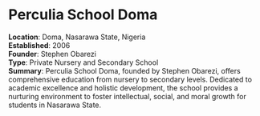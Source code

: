# Perculia School Doma

**Location**: Doma, Nasarawa State, Nigeria  
**Established**: 2006  
**Founder**: Stephen Obarezi  
**Type**: Private Nursery and Secondary School  
**Summary**: Perculia School Doma, founded by Stephen Obarezi, offers comprehensive education from nursery to secondary levels. Dedicated to academic excellence and holistic development, the school provides a nurturing environment to foster intellectual, social, and moral growth for students in Nasarawa State.
